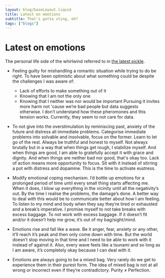 ```yaml
---
layout: blog/baseLayout.liquid
title: Latest on emotions
subtitle: That's gotta sting, eh?
tags: ["blogs"]
---
```


# Latest on emotions

The personal life side of the whirlwind referred to in [the latest pickle](../on-the-latest-pickle/).

- Feeling guilty for mishandling a romantic situation while trying to do be right. To have been optimistic about what something could be despite the challenges I was aware of:

  - Lack of efforts to make something out of it
  - Knowing that I am not the only one
  - Knowing that I neither was nor would be important
    Pursuing it invites more harm not 'cause we’re bad people but data suggests otherwise. I don’t understand how these pheromones and this tension works. Currently, they seem to not care for data.

- To not give into the overstimulation by reminiscing past, anxiety of the future and distress all immediate problems. Categorise immediate problems into solvable and insolvable, focus on the former. Learn to let go of the rest. Always be truthful and honest to myself. Not always brutally but in a way that when things get rough, I stabilize myself. And when things are good, I am able to gratefully accept it with grace and dignity. And when things are neither bad nor good, that's okay too. Lack of action means more opportunity to focus. Sit with it instead of stirring a pot with distress and dopamine. This is the time to activate eustress.

- Modify emotional coping mechanism. I’d bottle up emotions for a prolonged period of time until every small thing starts affecting me. When it does, I blow up everything in the vicinity until all the negativity’s out. By the time I realise the problems, the damage’s done. A better way to deal with this would be to communicate better about how I am feeling. To listen to my mind and body when they say they’re tired or exhausted and a break’s imperative. I promise myself to not take breaks with excess baggage. To not work with excess baggage. If it doesn’t fit and/or it doesn’t help me grow, it’s out of my bag/sight/mind.

- Emotions rise and fall like a wave. Be it anger, fear, anxiety or any other, it’ll reach it’s peak and then only come down with time. But the world doesn’t stop moving in that time and I need to be able to work with it instead of against it. Also, every wave feels like a tsunami and so long as I am aware, it’s completely okay because I can deal with it.

- Emotions are always going to be a mixed bag. Very rarely do we get to experience them in their purest form. The idea of mixed bag is not at all wrong or incorrect even if they’re contradictory. Purity ≠ Perfection.
